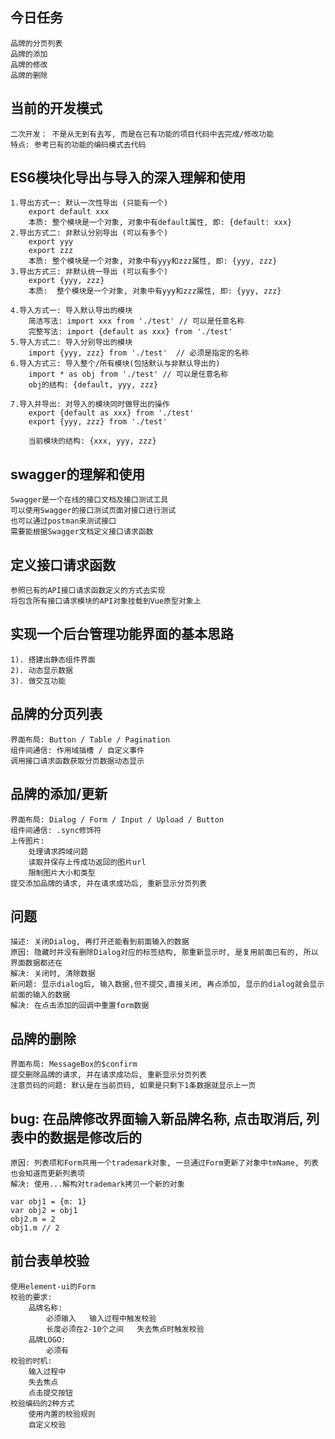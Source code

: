 ## 今日任务
    品牌的分页列表
    品牌的添加
    品牌的修改
    品牌的删除

## 当前的开发模式
    二次开发： 不是从无到有去写, 而是在已有功能的项目代码中去完成/修改功能
    特点: 参考已有的功能的编码模式去代码

## ES6模块化导出与导入的深入理解和使用
    1.导出方式一: 默认一次性导出 (只能有一个)
        export default xxx
        本质: 整个模块是一个对象, 对象中有default属性, 即: {default: xxx}
    2.导出方式二: 非默认分别导出 (可以有多个)
        export yyy
        export zzz
        本质: 整个模块是一个对象, 对象中有yyy和zzz属性, 即: {yyy, zzz}
    3.导出方式三: 非默认统一导出 (可以有多个)
        export {yyy, zzz}
        本质:  整个模块是一个对象, 对象中有yyy和zzz属性, 即: {yyy, zzz}  
            
    4.导入方式一: 导入默认导出的模块
        简洁写法: import xxx from './test' // 可以是任意名称
        完整写法: import {default as xxx} from './test'
    5.导入方式二: 导入分别导出的模块
        import {yyy, zzz} from './test'  // 必须是指定的名称
    6.导入方式三: 导入整个/所有模块(包括默认与非默认导出的)
        import * as obj from './test' // 可以是任意名称
        obj的结构: {default, yyy, zzz}

    7.导入并导出: 对导入的模块同时做导出的操作
        export {default as xxx} from './test'
        export {yyy, zzz} from './test'

        当前模块的结构: {xxx, yyy, zzz}

## swagger的理解和使用
    Swagger是一个在线的接口文档及接口测试工具
    可以使用Swagger的接口测试页面对接口进行测试
    也可以通过postman来测试接口
    需要能根据Swagger文档定义接口请求函数

## 定义接口请求函数
    参照已有的API接口请求函数定义的方式去实现
    将包含所有接口请求模块的API对象挂载到Vue原型对象上

## 实现一个后台管理功能界面的基本思路
    1). 搭建出静态组件界面
    2). 动态显示数据
    3). 做交互功能

## 品牌的分页列表
    界面布局: Button / Table / Pagination
    组件间通信: 作用域插槽 / 自定义事件
    调用接口请求函数获取分页数据动态显示
    
## 品牌的添加/更新
    界面布局: Dialog / Form / Input / Upload / Button
    组件间通信: .sync修饰符
    上传图片:
        处理请求跨域问题
        读取并保存上传成功返回的图片url
        限制图片大小和类型
    提交添加品牌的请求, 并在请求成功后, 重新显示分页列表

## 问题
    描述: 关闭Dialog, 再打开还能看到前面输入的数据
    原因: 隐藏时并没有删除Dialog对应的标签结构, 那重新显示时, 是复用前面已有的, 所以界面数据都还在
    解决: 关闭时, 清除数据
    新问题: 显示dialog后, 输入数据,但不提交,直接关闭, 再点添加, 显示的dialog就会显示前面的输入的数据
    解决: 在点击添加的回调中重置form数据

## 品牌的删除
    界面布局: MessageBox的$confirm
    提交删除品牌的请求, 并在请求成功后, 重新显示分页列表
    注意页码的问题: 默认是在当前页码, 如果是只剩下1条数据就显示上一页

## bug: 在品牌修改界面输入新品牌名称, 点击取消后, 列表中的数据是修改后的
    原因: 列表项和Form共用一个trademark对象, 一旦通过Form更新了对象中tmName, 列表也会知道而更新列表项
    解决: 使用...解构对trademark拷贝一个新的对象

    var obj1 = {m: 1}
    var obj2 = obj1
    obj2.m = 2
    obj1.m // 2

## 前台表单校验
    使用element-ui的Form
    校验的要求:
        品牌名称:
            必须输入   输入过程中触发校验
            长度必须在2-10个之间   失去焦点时触发校验
        品牌LOGO:
            必须有
    校验的时机:
        输入过程中
        失去焦点
        点击提交按钮
    校验编码的2种方式
        使用内置的校验规则
        自定义校验